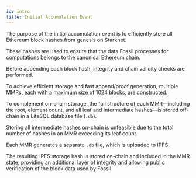 ```yaml
---
id: intro
title: Initial Accumulation Event
---
```


The purpose of the initial accumulation event is to efficiently store all Ethereum block hashes from genesis on Starknet.

These hashes are used to ensure that the data Fossil processes for computations belongs to the canonical Ethereum chain.

Before appending each block hash, integrity and chain validity checks are performed.

To achieve efficient storage and fast append/proof generation, multiple MMRs, each with a maximum size of 1024 blocks, are constructed.

To complement on-chain storage, the full structure of each MMR—including the root, element count, and all leaf and intermediate hashes—is stored off-chain in a LiteSQL database file (`.db`).

Storing all intermediate hashes on-chain is unfeasible due to the total number of hashes in an MMR exceeding its leaf count.

Each MMR generates a separate `.db` file, which is uploaded to IPFS.

The resulting IPFS storage hash is stored on-chain and included in the MMR state, providing an additional layer of integrity and allowing public verification of the block data used by Fossil.
